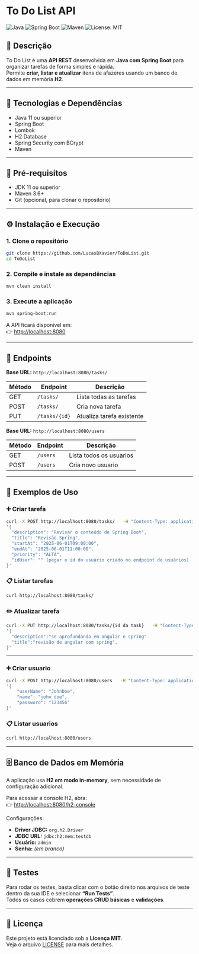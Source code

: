 # To Do List API

![Java](https://img.shields.io/badge/Java-11+-red?logo=java)
![Spring Boot](https://img.shields.io/badge/Spring%20Boot-2.7-green?logo=springboot)
![Maven](https://img.shields.io/badge/Maven-3.6+-orange?logo=apachemaven)
![License: MIT](https://img.shields.io/badge/License-MIT-blue.svg)

## 📌 Descrição
To Do List é uma **API REST** desenvolvida em **Java com Spring Boot** para organizar tarefas de forma simples e rápida.  
Permite **criar, listar e atualizar** itens de afazeres usando um banco de dados em memória **H2**.

---

## 🚀 Tecnologias e Dependências
- Java 11 ou superior
- Spring Boot
- Lombok
- H2 Database
- Spring Security com BCrypt
- Maven

---

## 🔧 Pré-requisitos
- JDK 11 ou superior
- Maven 3.6+
- Git (opcional, para clonar o repositório)

---

## ⚙️ Instalação e Execução

### 1. Clone o repositório
```bash
git clone https://github.com/LucasBXavier/ToDoList.git
cd ToDoList
```

### 2. Compile e instale as dependências
```bash
mvn clean install
```

### 3. Execute a aplicação
```bash
mvn spring-boot:run
```

A API ficará disponível em:  
👉 [http://localhost:8080](http://localhost:8080)

---

## 📍 Endpoints
**Base URL:** `http://localhost:8080/tasks/`

| Método | Endpoint          | Descrição                |
|--------|-------------------|--------------------------|
| GET    | `/tasks/`         | Lista todas as tarefas   |
| POST   | `/tasks/`      | Cria nova tarefa         |
| PUT    | `/tasks/{id}` | Atualiza tarefa existente|


**Base URL:** `http://localhost:8080/users`

| Método | Endpoint | Descrição                |
|--------|----------|--------------------------|
| GET    | `/users` | Lista todos os usuarios   |
| POST   | `/users` | Cria novo usuario         |

---

## 📌 Exemplos de Uso

### ➕ Criar tarefa
```bash
curl -X POST http://localhost:8080/tasks/   -H "Content-Type: application/json"   -d 
'{
  "description": "Revisar o conteúdo de Spring Boot",
  "title": "Revisão Spring",
  "startAt": "2025-06-01T09:00:00",
  "endAt": "2025-06-01T11:00:00",
  "priority": "ALTA",
  "idUser": "" (pegar o id do usuário criado no endpoint de usuários)
}'
```

### 📋 Listar tarefas
```bash
curl http://localhost:8080/tasks/
```

### ✏️ Atualizar tarefa
```bash
curl -X PUT http://localhost:8080/tasks/{id da task}   -H "Content-Type: application/json"   -d 
'{
  "description":"se aprofundando em angular e spring"
  "title":"revisão de angular com spring",
}'
```

---

### ➕ Criar usuario
```bash
curl -X POST http://localhost:8080/users   -H "Content-Type: application/json"   -d 
'{
    "userName": "JohnDoe",
    "name": "john doe",
    "password": "123456"
}'
```

### 📋 Listar usuarios
```bash
curl http://localhost:8080/users
```

---


## 🗄️ Banco de Dados em Memória
A aplicação usa **H2 em modo in-memory**, sem necessidade de configuração adicional.

Para acessar a console H2, abra:  
👉 [http://localhost:8080/h2-console](http://localhost:8080/h2-console)

Configurações:
- **Driver JDBC:** `org.h2.Driver`
- **JDBC URL:** `jdbc:h2:mem:testdb`
- **Usuário:** `admin`
- **Senha:** _(em branco)_

---

## 🧪 Testes
Para rodar os testes, basta clicar com o botão direito nos arquivos de teste dentro da sua IDE e selecionar **“Run Tests”**.  
Todos os casos cobrem **operações CRUD básicas** e **validações**.

---

## 📄 Licença
Este projeto está licenciado sob a **Licença MIT**.  
Veja o arquivo [LICENSE](LICENSE) para mais detalhes.
